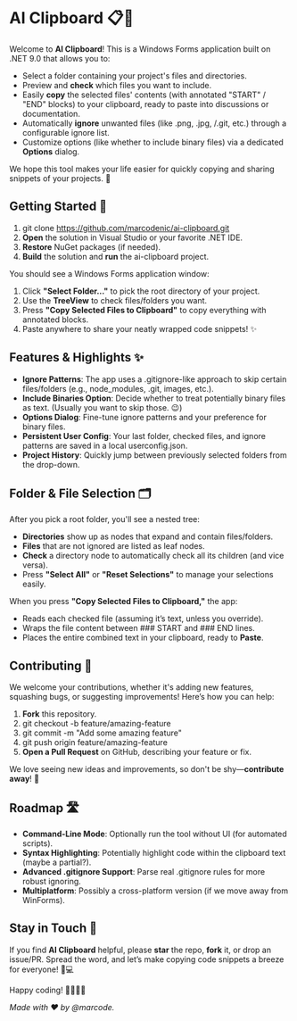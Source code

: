 # AI Clipboard 📋🤖

Welcome to **AI Clipboard**! This is a Windows Forms application built on .NET 9.0 that allows you to:

- Select a folder containing your project's files and directories.
- Preview and **check** which files you want to include.
- Easily **copy** the selected files' contents (with annotated "START" / "END" blocks) to your clipboard, ready to paste into discussions or documentation.
- Automatically **ignore** unwanted files (like .png, .jpg, /.git, etc.) through a configurable ignore list.
- Customize options (like whether to include binary files) via a dedicated **Options** dialog.

We hope this tool makes your life easier for quickly copying and sharing snippets of your projects. 🎉

## Getting Started 🚀

1.  git clone https://github.com/marcodenic/ai-clipboard.git
2.  **Open** the solution in Visual Studio or your favorite .NET IDE.
3.  **Restore** NuGet packages (if needed).
4.  **Build** the solution and **run** the ai-clipboard project.

You should see a Windows Forms application window:

1.  Click **"Select Folder..."** to pick the root directory of your project.
2.  Use the **TreeView** to check files/folders you want.
3.  Press **"Copy Selected Files to Clipboard"** to copy everything with annotated blocks.
4.  Paste anywhere to share your neatly wrapped code snippets! ✨

## Features & Highlights ✨

- **Ignore Patterns**: The app uses a .gitignore-like approach to skip certain files/folders (e.g., node_modules, .git, images, etc.).
- **Include Binaries Option**: Decide whether to treat potentially binary files as text. (Usually you want to skip those. 😉)
- **Options Dialog**: Fine-tune ignore patterns and your preference for binary files.
- **Persistent User Config**: Your last folder, checked files, and ignore patterns are saved in a local userconfig.json.
- **Project History**: Quickly jump between previously selected folders from the drop-down.

## Folder & File Selection 🗂️

After you pick a root folder, you'll see a nested tree:

- **Directories** show up as nodes that expand and contain files/folders.
- **Files** that are not ignored are listed as leaf nodes.
- **Check** a directory node to automatically check all its children (and vice versa).
- Press **"Select All"** or **"Reset Selections"** to manage your selections easily.

When you press **"Copy Selected Files to Clipboard,"** the app:

- Reads each checked file (assuming it’s text, unless you override).
- Wraps the file content between ### START and ### END lines.
- Places the entire combined text in your clipboard, ready to **Paste**.

## Contributing 🤝

We welcome your contributions, whether it's adding new features, squashing bugs, or suggesting improvements! Here’s how you can help:

1.  **Fork** this repository.
2.  git checkout -b feature/amazing-feature
3.  git commit -m "Add some amazing feature"
4.  git push origin feature/amazing-feature
5.  **Open a Pull Request** on GitHub, describing your feature or fix.

We love seeing new ideas and improvements, so don't be shy—**contribute away**! 💖

## Roadmap 🛣️

- **Command-Line Mode**: Optionally run the tool without UI (for automated scripts).
- **Syntax Highlighting**: Potentially highlight code within the clipboard text (maybe a partial?).
- **Advanced .gitignore Support**: Parse real .gitignore rules for more robust ignoring.
- **Multiplatform**: Possibly a cross-platform version (if we move away from WinForms).

## Stay in Touch 📨

If you find **AI Clipboard** helpful, please **star** the repo, **fork** it, or drop an issue/PR. Spread the word, and let’s make copying code snippets a breeze for everyone! 🎉💻

Happy coding! 👩‍💻👨‍💻

_Made with ❤️ by @marcode._
